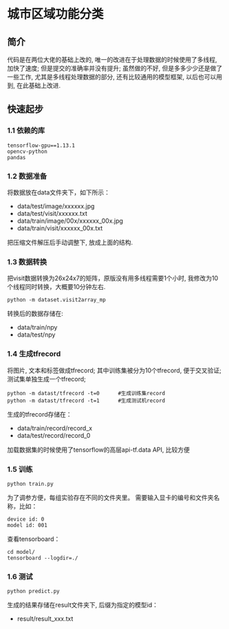 # 城市区域功能分类

## 简介
代码是在两位大佬的基础上改的, 唯一的改进在于处理数据的时候使用了多线程, 加快了速度; 但是提交的准确率并没有提升; 虽然做的不好, 但是多多少少还是做了一些工作, 尤其是多线程处理数据的部分, 还有比较通用的模型框架, 以后也可以用到, 在此基础上改进.

## 快速起步
### 1.1 依赖的库
```
tensorflow-gpu==1.13.1
opencv-python
pandas 
```
### 1.2 数据准备
将数据放在data文件夹下，如下所示：
- data/test/image/xxxxxx.jpg
- data/test/visit/xxxxxx.txt
- data/train/image/00x/xxxxxx_00x.jpg
- data/train/visit/xxxxxx_00x.txt

把压缩文件解压后手动调整下, 放成上面的结构.

### 1.3 数据转换
把visit数据转换为26x24x7的矩阵，原版没有用多线程需要1个小时, 我修改为10个线程同时转换，大概要10分钟左右.
```
python -m dataset.visit2array_mp
```
转换后的数据存储在:
- data/train/npy
- data/test/npy

### 1.4 生成tfrecord
将图片, 文本和标签做成tfrecord; 其中训练集被分为10个tfrecord, 便于交叉验证; 测试集单独生成一个tfrecord;
```
python -m datast/tfrecord -t=0      #生成训练集record
python -m datast/tfrecord -t=1      #生成测试机record
```
生成的tfrecord存储在：
- data/train/record/record_x
- data/test/record/record_0

加载数据集的时候使用了tensorflow的高层api-tf.data API, 比较方便

### 1.5 训练
```
python train.py
```
为了调参方便，每组实验存在不同的文件夹里。
需要输入显卡的编号和文件夹名称，比如：
```
device id: 0
model id: 001
```

查看tensorboard：
```
cd model/
tensorboard --logdir=./
```

### 1.6 测试
```
python predict.py
```
生成的结果存储在result文件夹下, 后缀为指定的模型id：
- result/result_xxx.txt





